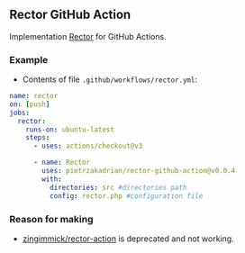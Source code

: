 ## Rector GitHub Action

Implementation [Rector](https://github.com/rectorphp/rector) for GitHub Actions.

### Example

- Contents of file `.github/workflows/rector.yml`:

```yml
name: rector
on: [push]
jobs:
  rector:
    runs-on: ubuntu-latest
    steps:
      - uses: actions/checkout@v3

      - name: Rector
        uses: pietrzakadrian/rector-github-action@v0.0.4
        with:
          directories: src #directories path
          config: rector.php #configuration file
```

### Reason for making

- [zingimmick/rector-action](https://github.com/zingimmick/rector-action) is deprecated and not working.